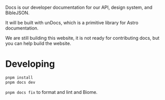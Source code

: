 Docs is our developer documentation for our API, design system, and BibleJSON.

It will be built with unDocs, which is a primitive library for Astro documentation.

We are still building this website, it is not ready for contributing docs, but you can help build the website.

# Developing

```bash
pnpm install
pnpm docs dev
```

`pnpm docs fix` to format and lint and Biome.
